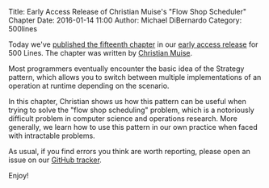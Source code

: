 Title: Early Access Release of Christian Muise's "Flow Shop Scheduler" Chapter 
Date: 2016-01-14 11:00
Author: Michael DiBernardo
Category: 500lines

Today we've [published the fifteenth chapter](http://aosabook.org/en/500L/a-flow-shop-scheduler.html) in our [early access
release](http://aosabook.org/blog/2015/09/500-lines-or-less-early-access-web-release/)
for 500 Lines. The chapter was written by [Christian Muise](https://twitter.com/cjmuise).

Most programmers eventually encounter the basic idea of the Strategy pattern,
which allows you to switch between multiple implementations of an operation at
runtime depending on the scenario. 

In this chapter, Christian shows us how this pattern can be useful when trying
to solve the "flow shop scheduling" problem, which is a notoriously difficult
problem in computer science and operations research. More generally, we learn
how to use this pattern in our own practice when faced with intractable
problems.

As usual, if you find errors you think are worth reporting, please open an issue on our
[GitHub tracker](https://github.com/aosabook/500lines/issues). 

Enjoy!
